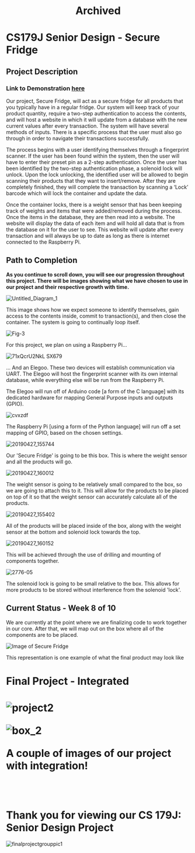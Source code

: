 <h1 align="center">
  Archived
</h1>


# CS179J Senior Design - Secure Fridge
<h2>Project Description</h2>
<h3>Link to Demonstration <a href="https://youtu.be/trOnz5R9IiI" target="_blank">here</a></h3>
<p>
  Our project, Secure Fridge, will act as a secure fridge for all products that you typically have in a regular fridge. Our system will keep track of your product quantity, require a two-step authentication to access the contents, and will host a website in which it will update from a database with the new current values after every transaction. The system will have several methods of inputs. There is a specific process that the user must also go through in order to navigate their transactions successfully.
</p>
<p>
  The process begins with a user identifying themselves through a fingerprint scanner. If the user has been found within the system, then the user will have to enter their preset pin as a 2-step authentication. Once the user has been identified by the two-step authentication phase, a solenoid lock will unlock. Upon the lock unlocking, the identified user will be allowed to begin scanning their products that they want to insert/remove. After they are completely finished, they will complete the transaction by scanning a ‘Lock’ barcode which will lock the container and update the data.
</p>
<p>
  Once the container locks, there is a weight sensor that has been keeping track of weights and items that were added/removed during the process. Once the items in the database, they are then read into a website. The website will display the data of each item and will hold all data that is from the database on it for the user to see. This website will update after every transaction and will always be up to date as long as there is internet connected to the Raspberry Pi.
</p>

<h2>Path to Completion</h2>
<p><b> As you continue to scroll down, you will see our progression throughout this project. There will be images showing what we have chosen to use in our project and their respective growth with time.</b></p>

![Untitled_Diagram_1](https://user-images.githubusercontent.com/32404479/58624954-410b5100-8286-11e9-9b3c-911331353a88.png)

<p>This image shows how we expect someone to identify themselves, gain access to the contents inside, commit to transaction(s), and then close the container. The system is going to continually loop itself.</p>

![Fig-3](https://user-images.githubusercontent.com/32404479/58625343-238ab700-8287-11e9-84c6-2cb469dd6345.png)

<p>For this project, we plan on using a Raspberry Pi...</p>

![71xQcrU2NkL _SX679_](https://user-images.githubusercontent.com/32404479/58625413-4c12b100-8287-11e9-95c4-d2c4ebd15a15.jpg)

<p>... And an Elegoo. These two devices will establish communication via UART. The Elegoo will host the fingerprint scanner with its own internal database, while everything else will be run from the Raspberry Pi.</p>

<p>The Elegoo will run off of Arduino code [a form of the C language] with its dedicated hardware for mapping General Purpose inputs and outputs (GPIO).</p>

![cvxzdf](https://user-images.githubusercontent.com/32404479/58625632-b592bf80-8287-11e9-83b9-f18a9dea228f.png)

<p>The Raspberry Pi [using a form of the Python language] will run off a set mapping of GPIO, based on the chosen settings.</p>

![20190427_155744](https://user-images.githubusercontent.com/32404479/58626127-e32c3880-8288-11e9-967a-0315729dc333.jpg)

<p>Our 'Secure Fridge' is going to be this box. This is where the weight sensor and all the products will go.</p>

![20190427_160012](https://user-images.githubusercontent.com/32404479/58626213-18d12180-8289-11e9-846f-9df6f0b401ba.jpg)

<p>The weight sensor is going to be relatively small compared to the box, so we are going to attach this to it. This will allow for the products to be placed on top of it so that the weight sensor can accurately calculate all of the products.</p>

![20190427_155402](https://user-images.githubusercontent.com/32404479/58626300-4d44dd80-8289-11e9-8308-e8c4f49cae9e.jpg)

<p>All of the products will be placed inside of the box, along with the weight sensor at the bottom and solenoid lock towards the top.</p>

![20190427_160152](https://user-images.githubusercontent.com/32404479/58626346-749baa80-8289-11e9-8586-2524ddfc0b9b.jpg)

<p>This will be achieved through the use of drilling and mounting of components together.</p>

![2776-05](https://user-images.githubusercontent.com/32404479/58626398-9301a600-8289-11e9-8822-59c167be6d83.png)

<p>The solenoid lock is going to be small relative to the box. This allows for more products to be stored without interference from the solenoid 'lock'.</p>

<h2>Current Status - Week 8 of 10</h2>
<p>We are currently at the point where we are finalizing code to work together in our core. After that, we will map out on the box where all of the components are to be placed.</p>

![Image of Secure Fridge](https://user-images.githubusercontent.com/32404479/58626636-1ae7b000-828a-11e9-8794-4d088f879a6d.png)

<p>This representation is one example of what the final product may look like</p>

<h1>Final Project - Integrated<h1>
  
![project2](https://user-images.githubusercontent.com/32404479/59477565-9446dd00-8e0a-11e9-8fa4-df3101984b22.jpg)

![box_2](https://user-images.githubusercontent.com/32404479/59477575-a45ebc80-8e0a-11e9-96e3-dcc84da4cc03.jpg)

<p>A couple of images of our project with integration!</p><br>

<h1>Thank you for viewing our CS 179J: Senior Design Project</h1>

![finalprojectgrouppic1](https://user-images.githubusercontent.com/32404479/59477581-b4769c00-8e0a-11e9-891e-dba2ee3bd7e0.png)
